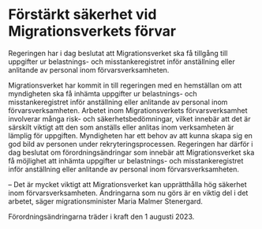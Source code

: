 # Förstärkt säkerhet vid Migrationsverkets förvar

Regeringen har i dag beslutat att Migrationsverket ska få tillgång till uppgifter ur belastnings- och misstankeregistret inför anställning eller anlitande av personal inom förvarsverksamheten.

Migrationsverket har kommit in till regeringen med en hemställan om att myndigheten ska få inhämta uppgifter ur belastnings- och misstankeregistret inför anställning eller anlitande av personal inom förvarsverksamheten. Arbetet inom Migrationsverkets förvarsverksamhet involverar många risk- och säkerhetsbedömningar, vilket innebär att det är särskilt viktigt att den som anställs eller anlitas inom verksamheten är lämplig för uppgiften. Myndigheten har ett behov av att kunna skapa sig en god bild av personen under rekryteringsprocessen. Regeringen har därför i dag beslutat om förordningsändringar som innebär att Migrationsverket ska få möjlighet att inhämta uppgifter ur belastnings- och misstankeregistret inför anställning eller anlitande av personal inom förvarsverksamheten.

– Det är mycket viktigt att Migrationsverket kan upprätthålla hög säkerhet inom förvarsverksamheten. Ändringarna som nu görs är en viktig del i det arbetet, säger migrationsminister Maria Malmer Stenergard.

Förordningsändringarna träder i kraft den 1 augusti 2023.
